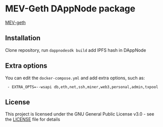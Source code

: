# MEV-Geth DAppNode package

[MEV-geth](https://github.com/flashbots/mev-geth)

## Installation

Clone repository, run `dappnodesdk build` add IPFS hash in DAppNode

## Extra options

You can edit the `docker-compose.yml` and add extra options, such as:
```
 - EXTRA_OPTS=--wsapi db,eth,net,ssh,miner,web3,personal,admin,txpool
```

## License

This project is licensed under the GNU General Public License v3.0 - see the [LICENSE](LICENSE) file for details
